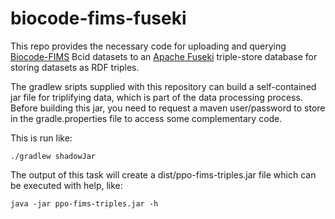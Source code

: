 # biocode-fims-fuseki

This repo provides the necessary code for uploading and querying [Biocode-FIMS](https://github.com/biocodellc/biocode-fims-commons/) Bcid datasets to an [Apache Fuseki](http://jena.apache.org/documentation/serving_data/) triple-store database for storing datasets as RDF triples. 

The gradlew sripts supplied with this repository can build a self-contained jar file for triplifying data, which is part of the data processing process.   Before building this jar, you need to request a maven user/password to store in the gradle.properties file to access some complementary code.

This is run like:

```
./gradlew shadowJar
```

The output of this task will create a dist/ppo-fims-triples.jar file which can be executed with help, like:

```
java -jar ppo-fims-triples.jar -h
```
